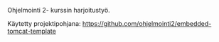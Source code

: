 Ohjelmointi 2- kurssin harjoitustyö. 

Käytetty projektipohjana: https://github.com/ohjelmointi2/embedded-tomcat-template